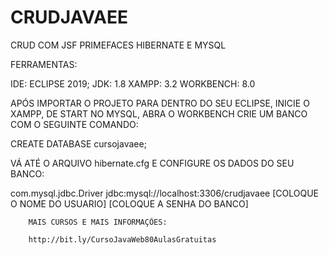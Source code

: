 # CRUDJAVAEE
CRUD COM JSF PRIMEFACES HIBERNATE E MYSQL


FERRAMENTAS:

IDE: ECLIPSE 2019;
JDK: 1.8
XAMPP: 3.2
WORKBENCH: 8.0

APÓS IMPORTAR O PROJETO PARA DENTRO DO SEU ECLIPSE,
INICIE O XAMPP, DE START NO MYSQL, ABRA O WORKBENCH
CRIE UM BANCO COM O SEGUINTE COMANDO:

CREATE DATABASE cursojavaee;

VÁ ATÉ O ARQUIVO hibernate.cfg E CONFIGURE OS DADOS DO SEU BANCO:

<property name="hibernate.connection.driver_class">com.mysql.jdbc.Driver</property>
        <property name="hibernate.connection.url">jdbc:mysql://localhost:3306/crudjavaee</property>
        <property name="hibernate.connection.username">[COLOQUE O NOME DO USUARIO]</property>
        <property name="hibernate.connection.password">[COLOQUE A SENHA DO BANCO]</property>
        
        MAIS CURSOS E MAIS INFORMAÇÕES:
        
        http://bit.ly/CursoJavaWeb80AulasGratuitas
